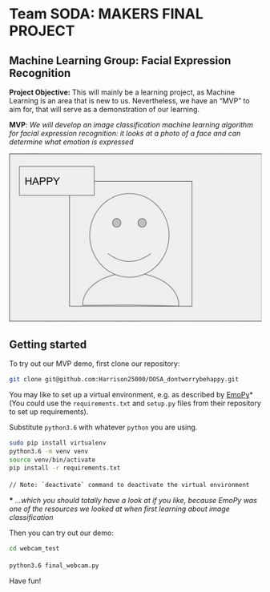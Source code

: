 # Team SODA: MAKERS FINAL PROJECT

## Machine Learning Group: Facial Expression Recognition

**Project Objective:** This will mainly be a learning project, as Machine Learning is an area that is new to us. Nevertheless, we have an “MVP” to aim for, that will serve as a demonstration of our learning.

**MVP**: _We will develop an image classification machine learning algorithm for facial expression recognition: it looks at a photo of a face and can determine what emotion is expressed_

![MVP](./mvp.png)

## Getting started

To try out our MVP demo, first clone our repository:

```bash
git clone git@github.com:Harrison25000/DOSA_dontworrybehappy.git

```

You may like to set up a virtual environment, e.g. as described by [EmoPy](https://github.com/thoughtworksarts/EmoPy#environment-setup)* (You could use the `requirements.txt` and `setup.py` files from their repository to set up requirements).

Substitute `python3.6` with whatever `python` you are using.

```bash
sudo pip install virtualenv
python3.6 -m venv venv
source venv/bin/activate
pip install -r requirements.txt

// Note: `deactivate` command to deactivate the virtual environment
```

**\*** *...which you should totally have a look at if you like, because EmoPy was one of the resources we looked at when first learning about image classification*

Then you can try out our demo:

```bash
cd webcam_test

python3.6 final_webcam.py

```

Have fun!